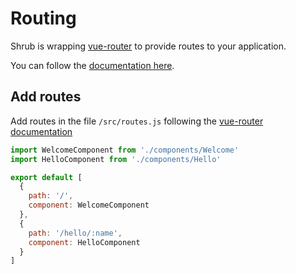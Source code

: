 # Routing

Shrub is wrapping [vue-router](https://github.com/vuejs/vue-router) to provide routes to your application.

You can follow the [documentation here](http://router.vuejs.org/en/index.html).

## Add routes

Add routes in the file `/src/routes.js` following the [vue-router documentation](http://router.vuejs.org/en/index.html)

```javascript
import WelcomeComponent from './components/Welcome'
import HelloComponent from './components/Hello'

export default [
  {
    path: '/',
    component: WelcomeComponent
  },
  {
    path: '/hello/:name',
    component: HelloComponent
  }
]
```

